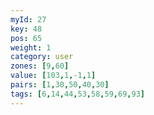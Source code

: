 ```yaml
---
myId: 27
key: 48
pos: 65
weight: 1
category: user
zones: [9,60]
value: [103,1,-1,1]
pairs: [1,30,50,40,30]
tags: [6,14,44,53,58,59,69,93]
---
```

